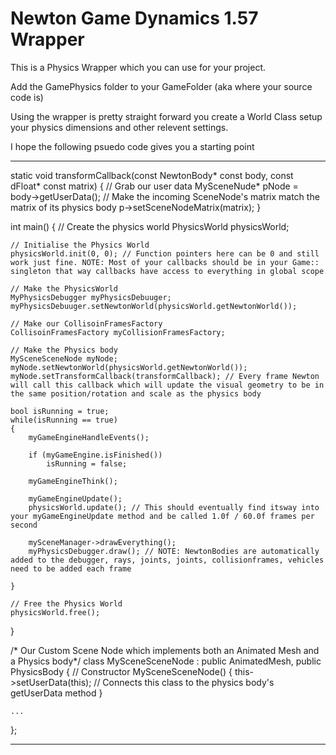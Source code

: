 # Newton Game Dynamics 1.57 Wrapper

This is a Physics Wrapper which you can use for your project.

Add the GamePhysics folder to your GameFolder (aka where your source code is)

Using the wrapper is pretty straight forward you create a World Class setup your physics dimensions and other relevent settings.

I hope the following psuedo code gives you a starting point

----

static void transformCallback(const NewtonBody* const body, const dFloat* const matrix)
{
	// Grab our user data
	MySceneNude* pNode = body->getUserData();
	// Make the incoming SceneNode's matrix match the matrix of its physics body
	p->setSceneNodeMatrix(matrix);
}

int main()
{
	// Create the physics world
	PhysicsWorld physicsWorld;
	
	// Initialise the Physics World
	physicsWorld.init(0, 0); // Function pointers here can be 0 and still work just fine. NOTE: Most of your callbacks should be in your Game:: singleton that way callbacks have access to everything in global scope

	// Make the PhysicsWorld
	MyPhysicsDebugger myPhysicsDebuuger;
	myPhysicsDebuuger.setNewtonWorld(physicsWorld.getNewtonWorld());
	
	// Make our CollisoinFramesFactory
	CollisoinFramesFactory myCollisionFramesFactory;
	
	// Make the Physics body
	MySceneSceneNode myNode;
	myNode.setNewtonWorld(physicsWorld.getNewtonWorld());
	myNode.setTransformCallback(transformCallback); // Every frame Newton will call this callback which will update the visual geometry to be in the same position/rotation and scale as the physics body
	
	bool isRunning = true;
	while(isRunning == true)
	{
		myGameEngineHandleEvents();
		
		if (myGameEngine.isFinished())
			isRunning = false;

		myGameEngineThink();
		
		myGameEngineUpdate();		
		physicsWorld.update(); // This should eventually find itsway into your myGameEngineUpdate method and be called 1.0f / 60.0f frames per second
		
		mySceneManager->drawEverything();
		myPhysicsDebugger.draw(); // NOTE: NewtonBodies are automatically added to the debugger, rays, joints, joints, collisionframes, vehicles need to be added each frame 
		
	}
	
	// Free the Physics World
	physicsWorld.free();
}

/* Our Custom Scene Node which implements both an Animated Mesh and a Physics body*/
class MySceneSceneNode : public AnimatedMesh, public PhysicsBody
{
	// Constructor
	MySceneSceneNode()
	{
		this->setUserData(this); // Connects this class to the physics body's getUserData method
	}
	
	...
	
};

----


